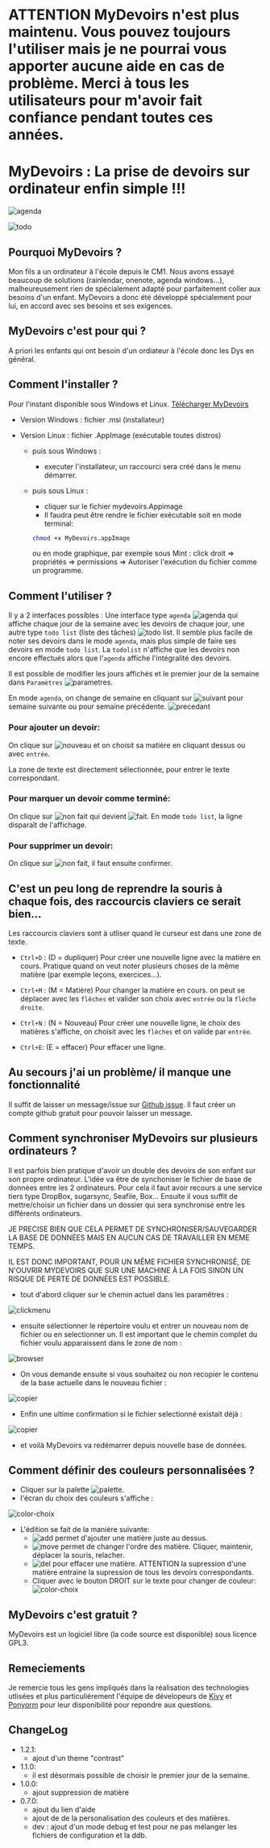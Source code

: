 # ATTENTION MyDevoirs n'est plus maintenu. Vous pouvez toujours l'utiliser mais je ne pourrai vous apporter aucune aide en cas de problème. Merci à tous les utilisateurs pour m'avoir fait confiance pendant toutes ces années.


# MyDevoirs : La prise de devoirs sur ordinateur enfin simple !!!



![agenda](docs/agenda800.png)

![todo](docs/todo800.png)

## Pourquoi MyDevoirs ?

Mon fils a un ordinateur à l'école depuis le CM1. Nous avons essayé beaucoup de solutions (rainlendar, onenote, agenda windows...), malheureusement rien de spécialement adapté pour parfaitement coller aux besoins d'un enfant. MyDevoirs a donc été développé spécialement pour lui, en accord avec ses besoins et ses exigences.

## MyDevoirs c'est pour qui ?

A priori les enfants qui ont besoin d'un ordiateur à l'école donc les Dys en général.

## Comment l'installer ?

Pour l'instant disponible sous Windows et Linux.
[Télécharger MyDevoirs](https://github.com/jgirardet/mydevoirs/releases/tag/latest)

- Version Windows : fichier .msi (installateur)
- Version Linux : fichier .AppImage (exécutable toutes distros)

  - puis sous Windows :

    - executer l'installateur, un raccourci sera créé dans le menu démarrer.

  - puis sous Linux :
    - cliquer sur le fichier mydevoirs.Appimage
    - Il faudra peut être rendre le fichier exécutable soit en mode terminal:
    ```bash
    chmod +x MyDevoirs.appImage
    ```
    ou en mode graphique, par exemple sous Mint : click droit => propriétés => permissions => Autoriser l'exécution du fichier comme un programme.

## Comment l'utiliser ?

Il y a 2 interfaces possibles : Une interface type `agenda` ![agenda](mydevoirs/data/icons/014-calendar.png) qui affiche chaque jour de la semaine avec les devoirs de chaque jour, une autre type `todo list` (liste des tâches) ![todo list](mydevoirs/data/icons/010-test.png). Il semble plus facile de noter ses devoirs dans le mode `agenda`, mais plus simple de faire ses devoirs en mode `todo list`. La `todolist` n'affiche que les devoirs non encore effectués alors que l'`agenda` affiche l'intégralité des devoirs.

Il est possible de modifier les jours affichés et le premier jour de la semaine dans `Paramètres` ![parametres](docs/params.png).

En mode `agenda`, on change de semaine en cliquant sur ![suivant](mydevoirs/data/icons/chevron-right.png) pour semaine suivante ou pour semaine précédente. ![precedant](mydevoirs/data/icons/chevron-left.png)

### Pour ajouter un devoir:

On clique sur ![nouveau](mydevoirs/data/icons/012-add.png) et on choisit sa matière en cliquant dessus ou avec `entrée`.

La zone de texte est directement sélectionnée, pour entrer le texte correspondant.

### Pour marquer un devoir comme terminé:

On clique sur ![non fait](mydevoirs/data/icons/017-cancel.png) qui devient ![fait](mydevoirs/data/icons/apply-64.png). En mode `todo list`, la ligne disparaît de l'affichage.

### Pour supprimer un devoir:

On clique sur ![non fait](docs/garbage.png), il faut ensuite confirmer.

## C'est un peu long de reprendre la souris à chaque fois, des raccourcis claviers ce serait bien...

Les raccourcis claviers sont à utliser quand le curseur est dans une zone de texte.

- `Ctrl+D` : (D = dupliquer) Pour créer une nouvelle ligne avec la matière en cours. Pratique quand on veut noter plusieurs choses de la même matière (par exemple leçons, exercices...).

- `Ctrl+M` : (M = Matière) Pour changer la matière en cours. on peut se déplacer avec les `flêches` et valider son choix avec `entrée` ou la `flèche droite`.

- `Ctrl+N` : (N = Nouveau) Pour créer une nouvelle ligne, le choix des matières s'affiche, on choisit avec les `flèches` et on valide par `entrée`.

- `Ctrl+E`: (E = effacer) Pour effacer une ligne.

## Au secours j'ai un problème/ il manque une fonctionnalité

Il suffit de laisser un message/issue sur [Github issue](https://github.com/jgirardet/mydevoirs/issues). Il faut créer un compte github gratuit pour pouvoir laisser un message.

## Comment synchroniser MyDevoirs sur plusieurs ordinateurs ?

Il est parfois bien pratique d'avoir un double des devoirs de son enfant sur son propre ordinateur.
L'idée va être de synchoniser le fichier de base de données entre les 2 ordinateurs. Pour cela il faut avoir recours a une service tiers type DropBox, sugarsync, Seafile, Box...
Ensuite il vous suffit de mettre/choisir un fichier dans un dossier qui sera synchronisé entre les différents ordinateurs.

JE PRECISE BIEN QUE CELA PERMET DE SYNCHRONISER/SAUVEGARDER LA BASE DE DONNÉES MAIS EN AUCUN CAS DE TRAVAILLER EN MEME TEMPS.

IL EST DONC IMPORTANT, POUR UN MÊME FICHIER SYNCHRONISÉ, DE N'OUVRIR MYDEVOIRS QUE SUR UNE MACHINE À LA FOIS SINON UN RISQUE DE PERTE DE DONNÉES EST POSSIBLE.

- tout d'abord cliquer sur le chemin actuel dans les paramêtres :

![clickmenu](docs/ddb/clickmenu.png)

- ensuite sélectionner le répertoire voulu et entrer un nouveau nom de fichier ou en selectionner un. Il est important que le chemin complet du fichier voulu apparaissent dans le zone de nom :

![browser](docs/ddb/browser.png)

- On vous demande ensuite si vous souhaitez ou non recopier le contenu de la base actuelle dans le nouveau fichier :

![copier](docs/ddb/copier.png)

- Enfin une ultime confirmation si le fichier selectionné existait déjà :

![copier](docs/ddb/ecraser.png)

- et voilà MyDevoirs va redémarrer depuis nouvelle base de données.

## Comment définir des couleurs personnalisées ?

- Cliquer sur la palette ![palette](mydevoirs/data/icons/colorchooser.png).
- l'écran du choix des couleurs s'affiche :

![color-choix](docs/palette/basepalette.png)

- L'édition se fait de la manière suivante:
  - ![add](mydevoirs/data/icons/012-add.png) permet d'ajouter une matière juste au dessus.
  - ![move](mydevoirs/data/icons/arrowmove.png) permet de changer l'ordre des matière. Cliquer, maintenir, déplacer la souris, relacher.
  - ![del](mydevoirs/data/icons/017-cancel.png) pour effacer une matière. ATTENTION la supression d'une matière entraine la supression de tous les devoirs correspondants.
  - Cliquer avec le bouton DROIT sur le texte pour changer de couleur:  
    ![color-choix](docs/palette/colorchooser.png)

## MyDevoirs c'est gratuit ?

MyDevoirs est un logiciel libre (la code source est disponible) sous licence GPL3.

## Remeciements

Je remercie tous les gens impliqués dans la réalisation des technologies utlisées et plus particuliérement l'équipe de dévelopeurs de [Kivy](https://www.kivy.org) et [Ponyorm](https://ponyorm.org) pour leur disponibilité pour repondre aux questions.

## ChangeLog

- 1.2.1:
  - ajout d'un theme "contrast"
- 1.1.0:
  - il est désormais possible de choisir le premier jour de la semaine.
- 1.0.0:
  - ajout suppression de matière
- 0.7.0:
  - ajout du lien d'aide
  - ajout de de la personalisation des couleurs et des matières.
  - dev : ajout d'un mode debug et test pour ne pas mélanger les fichiers de configuration et la ddb.
